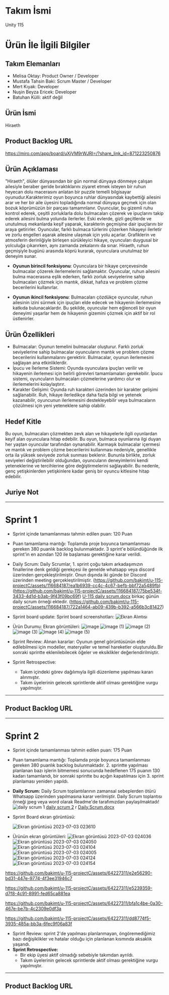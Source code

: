 # **Takım İsmi**

Unity 115

# Ürün İle İlgili Bilgiler

## Takım Elemanları
- Melisa Oktay: Product Owner / Developer
- Mustafa Tahsin Baki: Scrum Master / Developer
- Mert Kıyak: Developer
- Nuşin Beyza Ericek: Developer
- Batuhan Külli: aktif değil

## Ürün İsmi

Hiraeth

## Product Backlog URL

https://miro.com/app/board/uXjVM9rWJRI=/?share_link_id=871223250876

## Ürün Açıklaması

"Hiraeth", ölüler dünyasından bir gün normal dünyaya dönmeye çalışan ailesiyle beraber geride bıraktıklarını ziyaret etmek isteyen bir ruhun heyecan dolu macerasını anlatan bir puzzle temelli bilgisayar oyunudur.Karakterimiz oyun boyunca ruhlar dünyasındak kaybettiği ailesini arar ve her bir aile üyesini topladığında normal dünyaya geçmek için olan bozuk köprümüzün bir parçası tamamnlanır. Oyuncular, bu gizemli ruhu kontrol ederek, çeşitli zorluklarla dolu bulmacaları çözerek ve ipuçlarını takip ederek ailesini bulma yolunda ilerlerler. Eski evlerde, gizli geçitlerde ve unutulmuş mekanlarda keşif yaparak, karakterin geçmişine dair ipuçlarını bir araya getirirler. Oyuncular, farklı bulmaca türlerini çözerken hikayeyi ilerletir ve zorlu engelleri aşarak ailesine ulaşmak için yolu açarlar. Grafiklerin ve atmosferin derinliğiyle birleşen sürükleyici hikaye, oyuncuları duygusal bir yolculuğa çıkarırken, aynı zamanda zekalarını da sınar. Hiraeth, ruhun geçmişiyle bugünü arasında köprü kurarak, oyunculara unutulmaz bir deneyim sunar.


- **Oyunun birincil fonksiyonu**: Oyunculara bir hikaye çerçevesinde bulmacalar çözerek ilerlemelerini sağlamaktır. Oyuncular, ruhun ailesini bulma macerasına eşlik ederken, farklı zorluk seviyelerine sahip bulmacaları çözmek için mantık, dikkat, hafıza ve problem çözme becerilerini kullanırlar.

- **Oyunun ikincil fonksiyonu**: Bulmacaları çözdükçe oyuncular, ruhun ailesinin izini sürmek için ipuçları elde edecek ve hikayenin ilerlemesine katkıda bulunacaklardır. Bu şekilde, oyuncular hem eğlenceli bir oyun deneyimi yaşarlar hem de hikayenin gizemini çözmek için aktif bir rol üstlenirler.

## Ürün Özellikleri
- Bulmacalar: Oyunun temelini bulmacalar oluşturur. Farklı zorluk seviyelerine sahip bulmacalar oyuncuların mantık ve problem çözme becerilerini kullanmalarını gerektirir. Bulmacalar, oyunun ilerlemesini sağlayan ana etkinliklerdir.
- İpucu ve İlerleme Sistemi: Oyunda oyunculara ipuçları verilir ve hikayenin ilerlemesi için belirli görevleri tamamlamaları gerekebilir. İpucu sistemi, oyuncuların bulmacaları çözmelerine yardımcı olur ve ilerlemelerini kolaylaştırır.
- Karakter Gelişimi: Oyunda ruh karakteri üzerinden bir karakter gelişimi sağlanabilir. Ruh, hikaye ilerledikçe daha fazla bilgi ve yetenek kazanabilir, oyuncunun ilerlemesini destekleyebilir veya bulmacaların çözülmesi için yeni yeteneklere sahip olabilir.
## Hedef Kitle
Bu oyun, bulmacaları çözmekten zevk alan ve hikayelerle ilgili oyunlardan keyif alan oyunculara hitap edebilir. Bu oyun, bulmaca oyunlarına ilgi duyan her yaştan oyuncular tarafından oynanabilir. Karmaşık bulmacalar içermesi ve mantık ve problem çözme becerilerini kullanması nedeniyle, genellikle orta ila yüksek seviyede zorluk sunması beklenir. Bununla birlikte, zorluk seviyeleri değiştirilebilir olduğundan, oyuncuların deneyimlerini kendi yeteneklerine ve tercihlerine göre değiştirmelerini sağlayabilir. Bu nedenle, genç yetişkinlerden yetişkinlere kadar geniş bir oyuncu kitlesine hitap edebilir.

## Juriye Not




---

# Sprint 1

- Sprint içinde tamamlanması tahmin edilen puan: 120 Puan

- Puan tamamlama mantığı: Toplamda proje boyunca tamamlanması gereken 380 puanlık backlog bulunmaktadır. 3 sprint'e bölündüğünde ilk sprint'in en azından 120 ile başlaması gerektiğine karar verildi.

- Daily Scrum: Daily Scrumlar, 1. sprint çoğu takım arkadaşımızın finallerine denk geldiği gerekçesi ile genelde whatsapp veya discord üzerinden gerçekleştirilmiştir. Onun dışında iki günde bir Discord üzerinden meeting gerçekleştirilmiştir. (https://github.com/bakimt/u-115-projectC/assets/116684187/ea1b6939-cc4c-4c67-befb-bbf72a5489fb)
(https://github.com/bakimt/u-115-projectC/assets/116684187/75be534f-3433-4d1d-b3ab-9f43f09bc69f)
 [U-115 daily scrum.docx](https://github.com/bakimt/u-115-projectC/files/11790889/U-115.daily.scrum.docx) birkaç günün daily scrum örneği ektedir. (https://github.com/bakimt/u-115-projectC/assets/116684187/722a1464-ab09-439b-b392-a566b3c81427)


- Sprint board update: Sprint board screenshotları:
![Ekran Alıntısı](https://github.com/bakimt/u-115-projectC/assets/64227311/37e599af-af88-451f-85e6-5626d584e649)

- Ürün Durumu: Ekran görüntüleri:
![image](https://github.com/bakimt/u-115-projectC/assets/64227311/13c24927-8466-4b27-a490-4c016f1e081a)
![image (1)](https://github.com/bakimt/u-115-projectC/assets/64227311/bea49d88-ee11-4982-b98e-0b63d2bf35ab)
![image (2)](https://github.com/bakimt/u-115-projectC/assets/64227311/2c14c0cf-5e40-41b5-90d6-d4d4491cc0cc)
![image (3)](https://github.com/bakimt/u-115-projectC/assets/64227311/7ad4feb2-b607-49b4-80e7-c1063eb5553f)
![image (4)](https://github.com/bakimt/u-115-projectC/assets/64227311/24ac5998-8c51-4841-b9b2-b01050d8c56f)
![image (5)](https://github.com/bakimt/u-115-projectC/assets/64227311/7b4f1e92-6ebf-4783-bc13-55b5cd943dfe)

- Sprint Review: Alınan kararlar: Oyunun genel görüntüsünün elde edilebilmesi için modeller, materyaller ve temel hareketler oluşturuldu.Bir sonraki sprintte eklenilebilecek öğeler ve eksiklikler değerlendirilmiştir.

- Sprint Retrospective:
  - Takım içindeki görev dağılımıyla ilgili düzenleme yapılması kararı alınmıştır.
  - Takım üyelerinin gelecek sprintlerde aktif olması gerektiğine vurgu yapılmıştır.



---

## Product Backlog URL



---

# Sprint 2

- Sprint içinde tamamlanması tahmin edilen puan: 175 Puan
- Puan tamamlama mantığı: Toplamda proje boyunca tamamlanması gereken 380 puanlık backlog bulunmaktadır. 2. sprintte yapılması planlanan bazı işlerin bitmemesi sonucunda hedeflenen 175 puanın 130 kadarı tamamlandı, bir sonraki sprintte bu açığın kapatılması için 3. sprint planlaması yeniden yapıldı.
- **Daily Scrum:** Daily Scrum toplantılarının zamansal sebeplerden ötürü Whatsapp üzerinden yapılmasına karar verilmiştir. Daily Scrum toplantısı örneği jpeg veya word olarak Readme'de tarafımızdan paylaşılmaktadı!![daily scrum 1](https://github.com/bakimt/u-115-projectC/assets/116684187/cb90524f-f9f8-40c2-b28b-cb3e7f0b06a9)
[daily scrum 2](https://github.com/bakimt/u-115-projectC/assets/116684187/61b8c801-545b-4a3e-b15f-f703e51d06ac) 
r  [Daily.Scrum.docx](https://github.com/bakimt/u-115-projectC/files/11941452/Daily.Scrum.docx)

- Sprint Board ekran görüntüsü:

  ![Ekran görüntüsü 2023-07-03 023610](https://github.com/bakimt/u-115-projectC/assets/64227311/3b61dc60-77ea-482d-9d9a-befec29a74fe)

- Ürünün ekran görüntüleri:
    ![Ekran görüntüsü 2023-07-03 024036](https://github.com/bakimt/u-115-projectC/assets/64227311/090f38ef-3e8e-4e39-ae74-37a01146dc9e)
    ![Ekran görüntüsü 2023-07-03 024050](https://github.com/bakimt/u-115-projectC/assets/64227311/fed695b0-c0f7-4ee4-86e9-d587c99cbec2)
    ![Ekran görüntüsü 2023-07-03 024104](https://github.com/bakimt/u-115-projectC/assets/64227311/ecb568b6-7a6d-49c8-a879-a57aeafeea1e)
    ![Ekran görüntüsü 2023-07-03 024005](https://github.com/bakimt/u-115-projectC/assets/64227311/4fb0b0cf-495e-4541-b33b-43731e7fca9f)
    ![Ekran görüntüsü 2023-07-03 024124](https://github.com/bakimt/u-115-projectC/assets/64227311/4f47d4ac-e21f-4473-af0f-2fbc46f072f0)
    ![Ekran görüntüsü 2023-07-03 024154](https://github.com/bakimt/u-115-projectC/assets/64227311/77d09ed3-1492-495a-a9a4-500bd15bf45e)


https://github.com/bakimt/u-115-projectC/assets/64227311/e2e56290-bd31-447e-9774-4f3ee31946c7



https://github.com/bakimt/u-115-projectC/assets/64227311/e5239359-d7f8-4c91-8991-fed65ca881ea




https://github.com/bakimt/u-115-projectC/assets/64227311/bfa1c4be-0a30-467e-be7b-4c2309e0df3a




https://github.com/bakimt/u-115-projectC/assets/64227311/dd8774f5-3935-485a-bb3a-6fec9f06a83f



- Sprint Review: sprint 2'de yapılması planlanmayan, öngöremediğimiz bazı değişiklikler ve hatalar olduğu için planlanan kısmında aksaklık yaşandı.
- **Sprint Retrospective:**
  - Bir ekip üyesi aktif olmadığı sebebiyle takımdan ayrıldı.
  - Takım üyelerinin gelecek sprintlerde aktif olması gerektiğine vurgu yapılmıştır.

  

---

## Product Backlog URL


